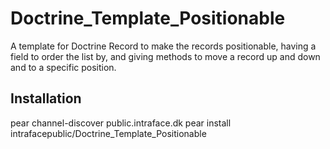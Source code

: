 Doctrine_Template_Positionable
==

A template for Doctrine Record to make the records positionable, having a field to order the list by, and giving methods to move a record up and down and to a specific position.

Installation
--

  pear channel-discover public.intraface.dk
  pear install intrafacepublic/Doctrine_Template_Positionable
